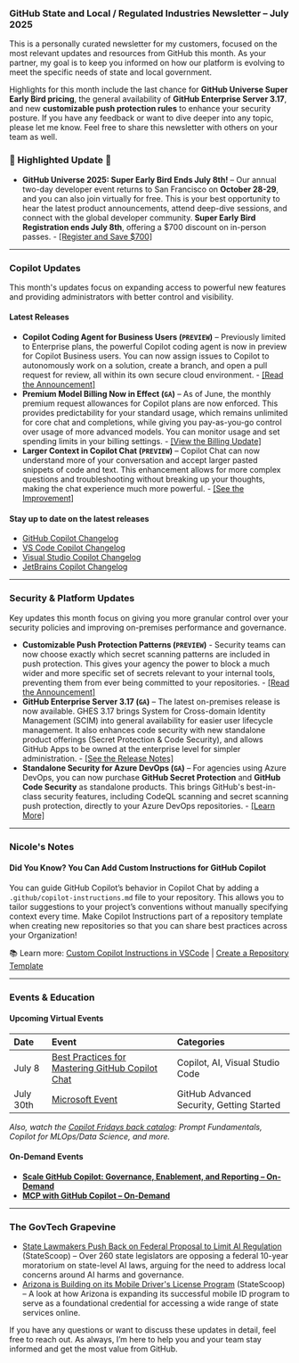 ### GitHub State and Local / Regulated Industries Newsletter – July 2025

This is a personally curated newsletter for my customers, focused on the most relevant updates and resources from GitHub this month. As your partner, my goal is to keep you informed on how our platform is evolving to meet the specific needs of state and local government.

Highlights for this month include the last chance for **GitHub Universe Super Early Bird pricing**, the general availability of **GitHub Enterprise Server 3.17**, and new **customizable push protection rules** to enhance your security posture. If you have any feedback or want to dive deeper into any topic, please let me know. Feel free to share this newsletter with others on your team as well.

### 🌟 Highlighted Update 🌟

* **GitHub Universe 2025: Super Early Bird Ends July 8th!** – Our annual two-day developer event returns to San Francisco on **October 28-29**, and you can also join virtually for free. This is your best opportunity to hear the latest product announcements, attend deep-dive sessions, and connect with the global developer community. **Super Early Bird Registration ends July 8th**, offering a $700 discount on in-person passes. - [[Register and Save $700]](https://githubuniverse.com/pricing)

---

### Copilot Updates

This month's updates focus on expanding access to powerful new features and providing administrators with better control and visibility.

#### Latest Releases
* **Copilot Coding Agent for Business Users (`PREVIEW`)** – Previously limited to Enterprise plans, the powerful Copilot coding agent is now in preview for Copilot Business users. You can now assign issues to Copilot to autonomously work on a solution, create a branch, and open a pull request for review, all within its own secure cloud environment. - [[Read the Announcement]](https://github.blog/changelog/2025-06-24-github-copilot-coding-agent-is-now-available-for-copilot-business-users/)
* **Premium Model Billing Now in Effect (`GA`)** – As of June, the monthly premium request allowances for Copilot plans are now enforced. This provides predictability for your standard usage, which remains unlimited for core chat and completions, while giving you pay-as-you-go control over usage of more advanced models. You can monitor usage and set spending limits in your billing settings. - [[View the Billing Update]](https://github.blog/changelog/2025-06-18-update-to-github-copilot-consumptive-billing-experience/)
* **Larger Context in Copilot Chat (`PREVIEW`)** – Copilot Chat can now understand more of your conversation and accept larger pasted snippets of code and text. This enhancement allows for more complex questions and troubleshooting without breaking up your thoughts, making the chat experience much more powerful. - [[See the Improvement]](https://github.blog/changelog/2025-06-25-improved-attachments-and-larger-context-in-copilot-chat-in-public-preview/)

#### Stay up to date on the latest releases
* [GitHub Copilot Changelog](https://github.blog/changelog/label/copilot/)
* [VS Code Copilot Changelog](https://code.visualstudio.com/updates/#_github-copilot)
* [Visual Studio Copilot Changelog](https://learn.microsoft.com/en-us/visualstudio/releases/2022/release-notes#github-copilot)
* [JetBrains Copilot Changelog](https://plugins.jetbrains.com/plugin/17718-github-copilot/versions/stable)

---

### Security & Platform Updates

Key updates this month focus on giving you more granular control over your security policies and improving on-premises performance and governance.

* **Customizable Push Protection Patterns (`PREVIEW`)** - Security teams can now choose exactly which secret scanning patterns are included in push protection. This gives your agency the power to block a much wider and more specific set of secrets relevant to your internal tools, preventing them from ever being committed to your repositories. - [[Read the Announcement]](https://github.blog/changelog/2025-06-25-configuring-which-secret-scanning-patterns-are-included-in-push-protection-is-in-public-preview/)
* **GitHub Enterprise Server 3.17 (`GA`)** – The latest on-premises release is now available. GHES 3.17 brings System for Cross-domain Identity Management (SCIM) into general availability for easier user lifecycle management. It also enhances code security with new standalone product offerings (Secret Protection & Code Security), and allows GitHub Apps to be owned at the enterprise level for simpler administration. - [[See the Release Notes]](https://docs.github.com/en/enterprise-server@3.17/admin/release-notes)
* **Standalone Security for Azure DevOps (`GA`)** – For agencies using Azure DevOps, you can now purchase **GitHub Secret Protection** and **GitHub Code Security** as standalone products. This brings GitHub's best-in-class security features, including CodeQL scanning and secret scanning push protection, directly to your Azure DevOps repositories. - [[Learn More]](https://devblogs.microsoft.com/devops/github-secret-protection-and-github-code-security-for-azure-devops/)

---

### Nicole's Notes

#### Did You Know? You Can Add Custom Instructions for GitHub Copilot

You can guide GitHub Copilot’s behavior in Copilot Chat by adding a `.github/copilot-instructions.md` file to your repository. This allows you to tailor suggestions to your project’s conventions without manually specifying context every time. Make Copilot Instructions part of a repository template when creating new repositories so that you can share best practices across your Organization!

📚 Learn more: [Custom Copilot Instructions in VSCode](https://code.visualstudio.com/docs/copilot/copilot-customization#_types-of-custom-instructions) | [Create a Repository Template](https://docs.github.com/en/enterprise-cloud@latest/repositories/creating-and-managing-repositories/creating-a-template-repository)

---

### Events & Education

#### Upcoming Virtual Events
| Date | Event | Categories |
| :--- | :--- | :--- |
| July 8 | [Best Practices for Mastering GitHub Copilot Chat](https://developer.microsoft.com/en-us/reactor/events/25941/) | Copilot, AI, Visual Studio Code |
| July 30th | [Microsoft Event](https://msit.events.teams.microsoft.com/event/a0295860-16f2-4f3e-aeef-d9a567e2db84@72f988bf-86f1-41af-91ab-2d7cd011db47) |GitHub Advanced Security, Getting Started|

*Also, watch the [Copilot Fridays back catalog](https://resources.github.com/copilot-fridays-english-on-demand/): Prompt Fundamentals, Copilot for MLOps/Data Science, and more.*

#### On-Demand Events
* **[Scale GitHub Copilot: Governance, Enablement, and Reporting – On-Demand](https://github.ondemand.goldcast.io/on-demand/014b7829-28a2-4c62-bf18-ccd2a16c440e)**
* **[MCP with GitHub Copilot – On-Demand](https://github.ondemand.goldcast.io/on-demand/bb52e8a7-4c49-4417-aa99-ac958098dd65)**

---

### The GovTech Grapevine

* [State Lawmakers Push Back on Federal Proposal to Limit AI Regulation](https://statescoop.com/state-lawmakers-push-back-federal-proposal-limit-ai-regulation/) (StateScoop) – Over 260 state legislators are opposing a federal 10-year moratorium on state-level AI laws, arguing for the need to address local concerns around AI harms and governance.
* [Arizona is Building on its Mobile Driver's License Program](https://statescoop.com/video/arizona-is-building-on-its-mobile-drivers-license-program/) (StateScoop) – A look at how Arizona is expanding its successful mobile ID program to serve as a foundational credential for accessing a wide range of state services online.

If you have any questions or want to discuss these updates in detail, feel free to reach out. As always, I’m here to help you and your team stay informed and get the most value from GitHub.
